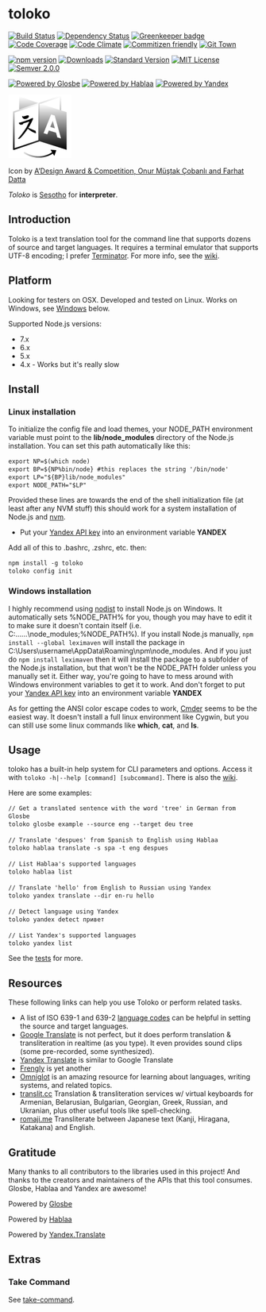 # toloko

[![Build Status](https://travis-ci.org/drawnepicenter/toloko.svg?branch=master)](https://travis-ci.org/drawnepicenter/toloko) [![Dependency Status](https://gemnasium.com/badges/github.com/drawnepicenter/toloko.svg)](https://gemnasium.com/github.com/drawnepicenter/toloko) [![Greenkeeper badge](https://badges.greenkeeper.io/drawnepicenter/toloko.svg)](https://greenkeeper.io/) [![Code Coverage](https://codeclimate.com/github/drawnepicenter/toloko/badges/coverage.svg)](https://codeclimate.com/github/drawnepicenter/toloko/coverage) [![Code Climate](https://codeclimate.com/github/drawnepicenter/toloko/badges/gpa.svg)](https://codeclimate.com/github/drawnepicenter/toloko) [![Commitizen friendly](https://img.shields.io/badge/commitizen-friendly-brightgreen.svg)](http://commitizen.github.io/cz-cli/) [![Git Town](https://img.shields.io/badge/workflow-git%20town-brightgreen.svg)](http://www.git-town.com/)

[![npm version](https://badge.fury.io/js/toloko.svg)](https://badge.fury.io/js/toloko) [![Downloads](https://img.shields.io/npm/dt/toloko.svg)](https://www.npmjs.com/package/toloko) [![Standard Version](https://img.shields.io/badge/release-standard%20version-brightgreen.svg)](https://github.com/conventional-changelog/standard-version) [![MIT License](https://img.shields.io/badge/license-MIT-blue.svg)](https://opensource.org/licenses/mit-license.php) [![Semver 2.0.0](https://img.shields.io/badge/semver-2.0.0-ff69b4.svg)](http://semver.org/spec/v2.0.0.html)

[![Powered by Glosbe](https://img.shields.io/badge/powered%20by-glosbe-brightgreen.svg)](https://glosbe.com/) [![Powered by Hablaa](https://img.shields.io/badge/powered%20by-hablaa-green.svg)](http://hablaa.com) [![Powered by Yandex](https://img.shields.io/badge/powered%20by-yandex-yellow.svg)](https://yandex.com/)

[![toloko](icon.png)](http://raw.githubusercontent.com/drawnepicenter/toloko/master/icon.png)

Icon by [A’Design Award & Competition, Onur Müştak Çobanlı and Farhat Datta](http://www.languageicon.org)

_Toloko_ is [Sesotho](http://www.omniglot.com/writing/sesotho.htm) for **interpreter**.

## Introduction

Toloko is a text translation tool for the command line that supports dozens of source and target languages. It requires a terminal emulator that supports UTF-8 encoding; I prefer [Terminator](http://gnometerminator.blogspot.com/p/introduction.html). For more info, see the [wiki](https://github.com/drawnepicenter/toloko/wiki).

## Platform

Looking for testers on OSX. Developed and tested on Linux. Works on Windows, see [Windows](#windows-installation) below.

Supported Node.js versions:

- 7.x
- 6.x
- 5.x
- 4.x - Works but it's really slow

## Install

### Linux installation

To initialize the config file and load themes, your NODE_PATH environment variable must point to the **lib/node_modules** directory of the Node.js installation. You can set this path automatically like this:

    export NP=$(which node)
    export BP=${NP%bin/node} #this replaces the string '/bin/node'
    export LP="${BP}lib/node_modules"
    export NODE_PATH="$LP"
    
Provided these lines are towards the end of the shell initialization file (at least after any NVM stuff) this should work for a system installation of Node.js and [nvm](https://github.com/creationix/nvm).

- Put your [Yandex API key](https://translate.yandex.com/developers) into an environment variable **YANDEX**

Add all of this to .bashrc, .zshrc, etc. then:

    npm install -g toloko
    toloko config init
  
### Windows installation

I highly recommend using [nodist](https://github.com/marcelklehr/nodist) to install Node.js on Windows. It automatically sets %NODE_PATH% for you, though you may have to edit it to make sure it doesn't contain itself (i.e. C:\...\...\node_modules;%NODE_PATH%). If you install Node.js manually, `npm install --global leximaven` will install the package in C:\Users\username\AppData\Roaming\npm\node_modules. And if you just do `npm install leximaven` then it will install the package to a subfolder of the Node.js installation, but that won't be the NODE_PATH folder unless you manually set it. Either way, you're going to have to mess around with Windows environment variables to get it to work. And don't forget to put your [Yandex API key](https://translate.yandex.com/developers) into an environment variable **YANDEX**

As for getting the ANSI color escape codes to work, [Cmder](http://cmder.net/) seems to be the easiest way. It doesn't install a full linux environment like Cygwin, but you can still use some linux commands like **which**, **cat**, and **ls**.

## Usage

toloko has a built-in help system for CLI parameters and options. Access it with `toloko -h|--help [command] [subcommand]`. There is also the [wiki](https://github.com/drawnepicenter/toloko/wiki).

Here are some examples:
    
    // Get a translated sentence with the word 'tree' in German from Glosbe
    toloko glosbe example --source eng --target deu tree
    
    // Translate 'despues' from Spanish to English using Hablaa
    toloko hablaa translate -s spa -t eng despues
    
    // List Hablaa's supported languages
    toloko hablaa list
    
    // Translate 'hello' from English to Russian using Yandex
    toloko yandex translate --dir en-ru hello
    
    // Detect language using Yandex
    toloko yandex detect привет
    
    // List Yandex's supported languages
    toloko yandex list

See the [tests](https://github.com/drawnepicenter/toloko/blob/master/test/test.es6) for more.

## Resources

These following links can help you use Toloko or perform related tasks.

- A list of ISO 639-1 and 639-2 [language codes](http://www.loc.gov/standards/iso639-2/php/English_list.php) can be helpful in setting the source and target languages.
- [Google Translate](http://translate.google.com) is not perfect, but it does perform translation & transliteration in realtime (as you type). It even provides sound clips (some pre-recorded, some synthesized).
- [Yandex Translate](https://translate.yandex.com/) is similar to Google Translate
- [Frengly](http://www.frengly.com/translate) is yet another
- [Omniglot](http://www.omniglot.com) is an amazing resource for learning about languages, writing systems, and related topics.
- [translit.cc](http://translit.cc/) Translation & transliteration services w/ virtual keyboards for Armenian, Belarusian, Bulgarian, Georgian, Greek, Russian, and Ukranian, plus other useful tools like spell-checking.
- [romaji.me](http://romaji.me/) Transliterate between Japanese text (Kanji, Hiragana, Katakana) and English.

## Gratitude

Many thanks to all contributors to the libraries used in this project! And thanks to the creators and maintainers of the APIs that this tool consumes. Glosbe, Hablaa and Yandex are awesome!

Powered by [Glosbe](http://glosbe.com)

Powered by [Hablaa](http://hablaa.com/)

Powered by [Yandex.Translate](http://translate.yandex.com)

## Extras

### Take Command

See [take-command](https://github.com/drawnepicenter/take-command).
